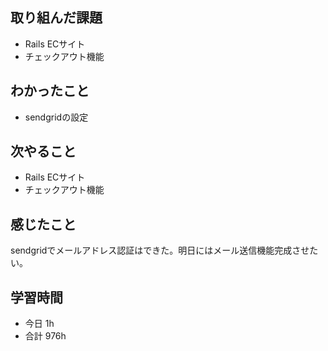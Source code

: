 ## 取り組んだ課題
- Rails ECサイト
- チェックアウト機能

## わかったこと
- sendgridの設定

## 次やること
- Rails ECサイト
- チェックアウト機能

## 感じたこと
sendgridでメールアドレス認証はできた。明日にはメール送信機能完成させたい。

## 学習時間
- 今日 1h
- 合計 976h
